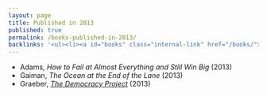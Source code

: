 ```yaml
---
layout: page
title: Published in 2013
published: true
permalink: /books-published-in-2013/
backlinks: '<ul><li><a id="books" class="internal-link" href="/books/">Books</a></li></ul>'
---
```


* Adams, _How to Fail at Almost Everything and Still Win Big_ (2013) 
* Gaiman, _The Ocean at the End of the Lane_ (2013) 
* Graeber, _<a id="graeber-democracy-project" class="internal-link" href="/graeber-democracy-project/">The Democracy Project</a>_ (2013) 

